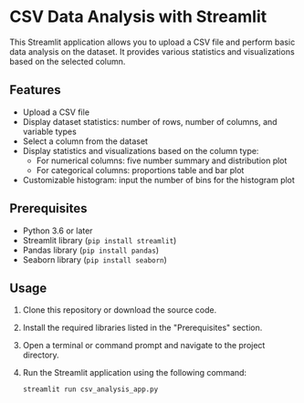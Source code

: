 # CSV Data Analysis with Streamlit

This Streamlit application allows you to upload a CSV file and perform basic data analysis on the dataset. It provides various statistics and visualizations based on the selected column.

## Features

- Upload a CSV file
- Display dataset statistics: number of rows, number of columns, and variable types
- Select a column from the dataset
- Display statistics and visualizations based on the column type:
  - For numerical columns: five number summary and distribution plot
  - For categorical columns: proportions table and bar plot
- Customizable histogram: input the number of bins for the histogram plot

## Prerequisites

- Python 3.6 or later
- Streamlit library (`pip install streamlit`)
- Pandas library (`pip install pandas`)
- Seaborn library (`pip install seaborn`)

## Usage

1. Clone this repository or download the source code.
2. Install the required libraries listed in the "Prerequisites" section.
3. Open a terminal or command prompt and navigate to the project directory.
4. Run the Streamlit application using the following command:

   ```bash
   streamlit run csv_analysis_app.py